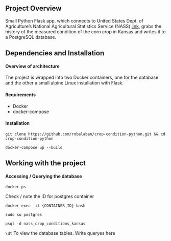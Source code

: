 ## Project Overview

Small Python Flask app, which connects to United States Dept. of Agriculture’s National Agricultural Statistics Service (NASS) [link](https://quickstats.nass.usda.gov/api), grabs the history of the measured condition of the corn crop in Kansas and writes it to a PostgreSQL database.

## Dependencies and Installation

#### Overview of architecture

The project is wrapped into two Docker containers, one for the database and the other a small alpine Linux installation with Flask.

#### Requirements

- Docker
- docker-compose

#### Installation

`git clone https://github.com/robalaban/crop-condition-python.git && cd crop-condition-python`

`docker-compose up --build`

## Working with the project

#### Accessing / Querying the database

`docker ps`

Check / note the ID for postgres container

`docker exec -it {CONTAINER_ID} bash`

`sudo su postgres`

`psql -d nass_crop_conditions_kansas`

`\dt` To view the database tables. Write queryes here
